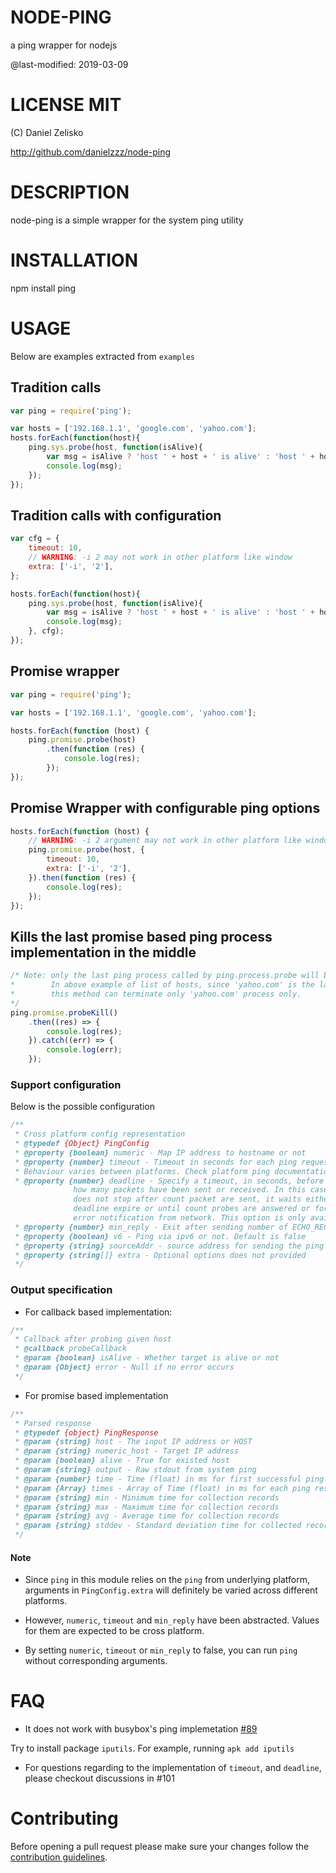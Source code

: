 # NODE-PING

a ping wrapper for nodejs

@last-modified: 2019-03-09

# LICENSE MIT

(C) Daniel Zelisko

http://github.com/danielzzz/node-ping

# DESCRIPTION

node-ping is a simple wrapper for the system ping utility

# INSTALLATION

npm install ping

# USAGE

Below are examples extracted from `examples`

## Tradition calls

```js
var ping = require('ping');

var hosts = ['192.168.1.1', 'google.com', 'yahoo.com'];
hosts.forEach(function(host){
    ping.sys.probe(host, function(isAlive){
        var msg = isAlive ? 'host ' + host + ' is alive' : 'host ' + host + ' is dead';
        console.log(msg);
    });
});
```

## Tradition calls with configuration

```js
var cfg = {
    timeout: 10,
    // WARNING: -i 2 may not work in other platform like window
    extra: ['-i', '2'],
};

hosts.forEach(function(host){
    ping.sys.probe(host, function(isAlive){
        var msg = isAlive ? 'host ' + host + ' is alive' : 'host ' + host + ' is dead';
        console.log(msg);
    }, cfg);
});
```

## Promise wrapper

```js
var ping = require('ping');

var hosts = ['192.168.1.1', 'google.com', 'yahoo.com'];

hosts.forEach(function (host) {
    ping.promise.probe(host)
        .then(function (res) {
            console.log(res);
        });
});
```

## Promise Wrapper with configurable ping options

```js
hosts.forEach(function (host) {
    // WARNING: -i 2 argument may not work in other platform like window
    ping.promise.probe(host, {
        timeout: 10,
        extra: ['-i', '2'],
    }).then(function (res) {
        console.log(res);
    });
});
```

## Kills the last promise based ping process implementation in the middle

```js
/* Note: only the last ping process called by ping.process.probe will be killed.
*        In above example of list of hosts, since 'yahoo.com' is the last host,
*        this method can terminate only 'yahoo.com' process only.
*/
ping.promise.probeKill()
    .then((res) => {
        console.log(res);
    }).catch((err) => {
        console.log(err);
    });
```

### Support configuration

Below is the possible configuration

```js
/**
 * Cross platform config representation
 * @typedef {Object} PingConfig
 * @property {boolean} numeric - Map IP address to hostname or not
 * @property {number} timeout - Timeout in seconds for each ping request.
 * Behaviour varies between platforms. Check platform ping documentation for more information.
 * @property {number} deadline - Specify a timeout, in seconds, before ping exits regardless of
              how many packets have been sent or received. In this case ping
              does not stop after count packet are sent, it waits either for
              deadline expire or until count probes are answered or for some
              error notification from network. This option is only available on linux and mac.
 * @property {number} min_reply - Exit after sending number of ECHO_REQUEST
 * @property {boolean} v6 - Ping via ipv6 or not. Default is false
 * @property {string} sourceAddr - source address for sending the ping
 * @property {string[]} extra - Optional options does not provided
 */
```

### Output specification

* For callback based implementation:

```js
/**
 * Callback after probing given host
 * @callback probeCallback
 * @param {boolean} isAlive - Whether target is alive or not
 * @param {Object} error - Null if no error occurs
 */
```

* For promise based implementation

```js
/**
 * Parsed response
 * @typedef {object} PingResponse
 * @param {string} host - The input IP address or HOST
 * @param {string} numeric_host - Target IP address
 * @param {boolean} alive - True for existed host
 * @param {string} output - Raw stdout from system ping
 * @param {number} time - Time (float) in ms for first successful ping response
 * @param {Array} times - Array of Time (float) in ms for each ping response
 * @param {string} min - Minimum time for collection records
 * @param {string} max - Maximum time for collection records
 * @param {string} avg - Average time for collection records
 * @param {string} stddev - Standard deviation time for collected records
 */
```

#### Note

* Since `ping` in this module relies on the `ping` from underlying platform,
arguments in `PingConfig.extra` will definitely be varied across different
platforms.

* However, `numeric`, `timeout` and `min_reply` have been abstracted. Values for
them are expected to be cross platform.

* By setting `numeric`, `timeout` or `min_reply` to false, you can run `ping`
without corresponding arguments.

# FAQ

* It does not work with busybox's ping implemetation [#89](https://github.com/danielzzz/node-ping/issues/89)

Try to install package `iputils`. For example, running `apk add iputils`

* For questions regarding to the implementation of `timeout`, and `deadline`, please checkout discussions in #101

# Contributing

Before opening a pull request please make sure your changes follow the
[contribution guidelines][1].

[1]: https://github.com/danielzzz/node-ping/blob/master/CONTRIBUTING.md
